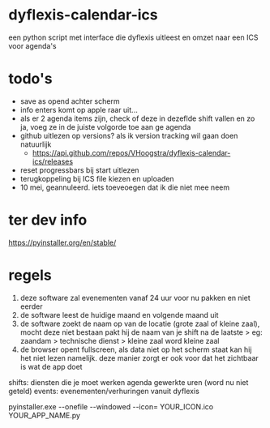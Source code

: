 # dyflexis-calendar-ics
een python script met interface die dyflexis uitleest en omzet naar een ICS voor agenda's

# todo's
- save as opend achter scherm
- info enters komt op apple raar uit...
- als er 2 agenda items zijn, check of deze in dezeflde shift vallen en zo ja, voeg ze in de juiste volgorde toe aan ge agenda
- github uitlezen op versions? als ik version tracking wil gaan doen natuurlijk
  - https://api.github.com/repos/VHoogstra/dyflexis-calendar-ics/releases
- reset progressbars bij start uitlezen
- terugkoppeling bij ICS file kiezen en uploaden
- 10 mei, geannuleerd. iets toeveoegen dat ik die niet mee neem

    
# ter dev info
https://pyinstaller.org/en/stable/


# regels
1. deze software zal evenementen vanaf 24 uur voor nu pakken en niet eerder
2. de software leest de huidige maand en volgende maand uit
2. de software zoekt de naam op van de locatie (grote zaal of kleine zaal), mocht deze niet bestaan pakt hij de naam van je shift na de laatste >
    eg: zaandam > technische dienst > kleine zaal word kleine zaal
3. de browser opent fullscreen, als data niet op het scherm staat kan hij het niet lezen namelijk. 
    deze manier zorgt er ook voor dat het zichtbaar is wat de app doet

shifts: 
    diensten die je moet werken
agenda
    gewerkte uren (word nu niet geteld)
events:
    evenementen/verhuringen vanuit dyflexis

pyinstaller.exe --onefile --windowed --icon= YOUR_ICON.ico YOUR_APP_NAME.py